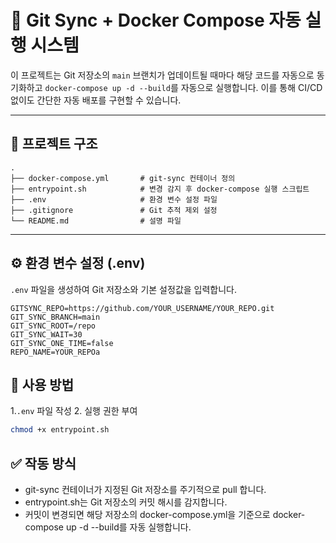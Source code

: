 # 🔄 Git Sync + Docker Compose 자동 실행 시스템

이 프로젝트는 Git 저장소의 `main` 브랜치가 업데이트될 때마다 해당 코드를 자동으로 동기화하고 `docker-compose up -d --build`를 자동으로 실행합니다. 이를 통해 CI/CD 없이도 간단한 자동 배포를 구현할 수 있습니다.

---

## 📁 프로젝트 구조
``` plain-text
.
├── docker-compose.yml       # git-sync 컨테이너 정의
├── entrypoint.sh            # 변경 감지 후 docker-compose 실행 스크립트
├── .env                     # 환경 변수 설정 파일
├── .gitignore               # Git 추적 제외 설정
└── README.md                # 설명 파일
```
---

## ⚙️ 환경 변수 설정 (.env)

`.env` 파일을 생성하여 Git 저장소와 기본 설정값을 입력합니다.

```env
GITSYNC_REPO=https://github.com/YOUR_USERNAME/YOUR_REPO.git
GIT_SYNC_BRANCH=main
GIT_SYNC_ROOT=/repo
GIT_SYNC_WAIT=30
GIT_SYNC_ONE_TIME=false
REPO_NAME=YOUR_REPOa
```

## 🚀 사용 방법

1.`.env` 파일 작성
2. 실행 권한 부여
``` bash
chmod +x entrypoint.sh
```

## ✅ 작동 방식
- git-sync 컨테이너가 지정된 Git 저장소를 주기적으로 pull 합니다.
- entrypoint.sh는 Git 저장소의 커밋 해시를 감지합니다.
- 커밋이 변경되면 해당 저장소의 docker-compose.yml을 기준으로 docker-compose up -d --build를 자동 실행합니다.

